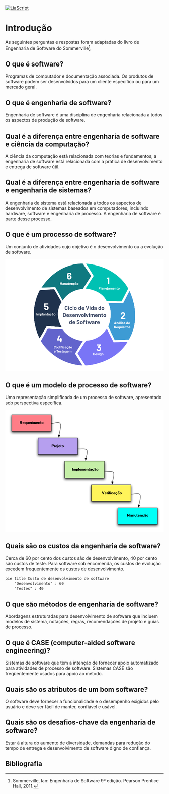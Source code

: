 [![LiaScript](https://raw.githubusercontent.com/LiaScript/LiaScript/master/badges/course.svg)](https://liascript.github.io/course/?https://raw.githubusercontent.com/CTISM-Prof-Henry/softwareEngineering/main/capitulos/INTRODUCAO.md)

# Introdução

As seguintes perguntas e respostas foram adaptadas do livro de Engenharia de Software do Sommerville[^1]:

## O que é software?

Programas de computador e documentação associada. Os produtos de software podem ser desenvolvidos para um cliente
específico ou para um mercado geral.

## O que é engenharia de software?

Engenharia de software é uma disciplina de engenharia relacionada a todos os aspectos de produção de software.

## Qual é a diferença entre engenharia de software e ciência da computação?

A ciência da computação está relacionada com teorias e fundamentos; a engenharia de software está relacionada com a
prática de desenvolvimento e entrega de software útil.

## Qual é a diferença entre engenharia de software e engenharia de sistemas?

A engenharia de sistema está relacionada a todos os aspectos de desenvolvimento de sistemas baseados em computadores,
incluindo hardware, software e engenharia de processo. A engenharia de software é parte desse processo.

## O que é um processo de software?

Um conjunto de atividades cujo objetivo é o desenvolvimento ou a evolução de software.

![processo_software_generico.png](../imagens/processo_software_generico.png)

## O que é um modelo de processo de software?

Uma representação simplificada de um processo de software, apresentado sob perspectiva específica.

![modelo_processo_software_cascata.png](../imagens/modelo_processo_software_cascata.png)

## Quais são os custos da engenharia de software?

Cerca de 60 por cento dos custos são de desenvolvimento, 40 por cento são custos de teste. Para software sob encomenda,
os custos de evolução excedem frequentemente os custos de desenvolvimento.

```meriaid
pie title Custo de desenvolvimento de software
    "Desenvolvimento" : 60
    "Testes" : 40
```

## O que são métodos de engenharia de software?

Abordagens estruturadas para desenvolvimento de software que incluem modelos de sistema, notações, regras, recomendações
de projeto e guias de processo.

## O que é CASE (computer-aided software engineering)?

Sistemas de software que têm a intenção de fornecer apoio automatizado para atividades de processo de software. Sistemas
CASE são freqüentemente usados para apoio ao método.

## Quais são os atributos de um bom software?

O software deve fornecer a funcionalidade e o desempenho exigidos pelo usuário e deve ser fácil de manter, confiável e
usável.

## Quais são os desafios-chave da engenharia de software?

Estar à altura do aumento de diversidade, demandas para redução do tempo de entrega e desenvolvimento de software digno
de confiança.

## Bibliografia

[^1]: Sommerville, Ian: Engenharia de Software 9ª edição. Pearson Prentice Hall, 2011.
